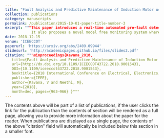```yaml
---
title: "Fault Analysis and Predictive Maintenance of Induction Motor using Machine Learning"
collection: publications
category: manuscripts
permalink: /publication/2015-10-01-paper-title-number-3
excerpt: """This paper introduces a real-time automated pre-fault detection and classification of 6 types of induction motor faults using Deep Neaural Networks.
            It also proposes a novel model free monitoring system wherein the motor itself acts like a sensor."""
date: 2018-12-15
venue: 'ICEECCOT'
paperurl: 'https://arxiv.org/abs/2409.09944'
slidesurl: 'http://academicpages.github.io/files/slides3.pdf'
citation: """@inproceedings{Kavana_2018,
   title={Fault Analysis and Predictive Maintenance of Induction Motor Using Machine Learning},
   url={http://dx.doi.org/10.1109/ICEECCOT43722.2018.9001543},
   DOI={10.1109/iceeccot43722.2018.9001543},
   booktitle={2018 International Conference on Electrical, Electronics, Communication, Computer, and Optimization Techniques (ICEECCOT)},
   publisher={IEEE},
   author={Kavana, V and Neethi, M},
   year={2018},
   month=dec, pages={963–966} }"""
---
```


The contents above will be part of a list of publications, if the user clicks the link for the publication than the contents of section will be rendered as a full page, allowing you to provide more information about the paper for the reader. When publications are displayed as a single page, the contents of the above "citation" field will automatically be included below this section in a smaller font.
